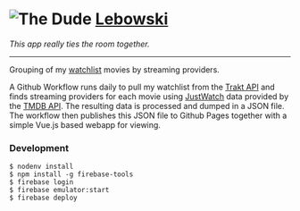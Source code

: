 # ![The Dude](https://shanesmith.github.io/lebowski/assets/the_dude.png) [Lebowski](https://shanesmith.github.io/lebowski)

_This app really ties the room together._

<hr>

Grouping of my [watchlist][1] movies by streaming providers. 

A Github Workflow runs daily to pull my watchlist from the [Trakt API][2] and
finds streaming providers for each movie using [JustWatch][4] data provided by
the [TMDB API][3]. The resulting data is processed and dumped in a JSON file.
The workflow then publishes this JSON file to Github Pages together with a
simple Vue.js based webapp for viewing.

### Development

```
$ nodenv install
$ npm install -g firebase-tools
$ firebase login
$ firebase emulator:start
$ firebase deploy
```

[1]: https://trakt.tv/users/shanesmith/watchlist?display=movie&sort=added,asc
[2]: https://trakt.docs.apiary.io/#reference/users/watchlist
[3]: https://developer.themoviedb.org/reference/movie-watch-providers
[4]: https://www.justwatch.com
